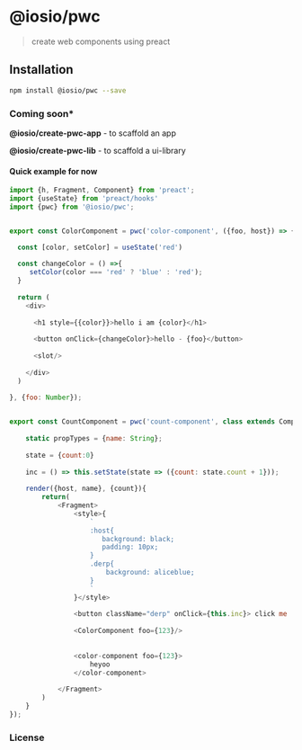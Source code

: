 # @iosio/pwc

> create web components using preact

## Installation 
```sh
npm install @iosio/pwc --save
```
### Coming soon*
**@iosio/create-pwc-app** - to scaffold an app

**@iosio/create-pwc-lib** - to scaffold a ui-library

#### Quick example for now

```js
import {h, Fragment, Component} from 'preact';
import {useState} from 'preact/hooks'
import {pwc} from '@iosio/pwc';


export const ColorComponent = pwc('color-component', ({foo, host}) => {

  const [color, setColor] = useState('red')
  
  const changeColor = () =>{
     setColor(color === 'red' ? 'blue' : 'red');
  }
  
  return (
    <div>
    
      <h1 style={{color}}>hello i am {color}</h1>
      
      <button onClick={changeColor}>hello - {foo}</button>
      
      <slot/>
      
    </div>
  )
  
}, {foo: Number});


export const CountComponent = pwc('count-component', class extends Component{
    
    static propTypes = {name: String};
    
    state = {count:0}
    
    inc = () => this.setState(state => ({count: state.count + 1}));
    
    render({host, name}, {count}){
        return(
            <Fragment>
                <style>{
                    `
                    :host{
                       background: black;
                       padding: 10px;
                    }
                    .derp{
                        background: aliceblue;
                    }
                    `
                }</style>
            
                <button className="derp" onClick={this.inc}> click me : {count}</button>
                
                <ColorComponent foo={123}/>
                
                
                <color-component foo={123}>
                    heyoo
                </color-component>
          
            </Fragment>
        )
    }
});


```
### License

[MIT]: https://choosealicense.com/licenses/mit/
